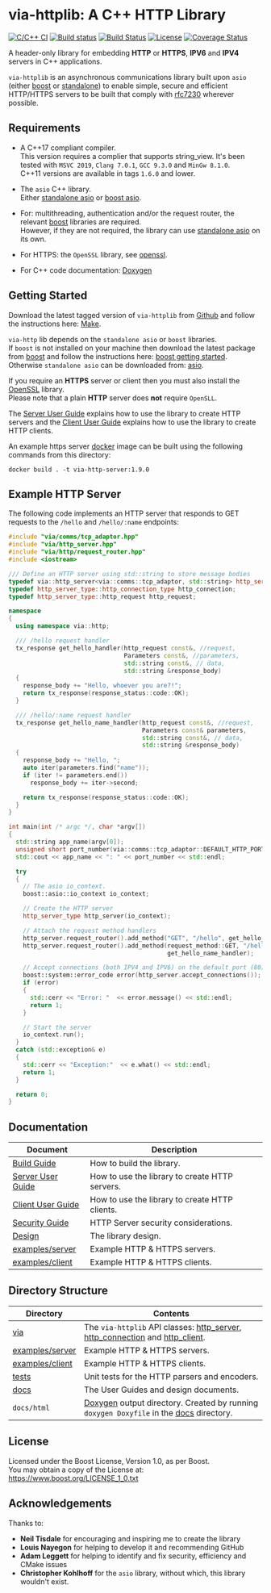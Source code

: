 # via-httplib: A C++ HTTP Library

[![C/C++ CI](https://github.com/kenba/via-httplib/workflows/C/C++%20CI/badge.svg)](https://github.com/kenba/via-httplib/actions)
[![Build status](https://ci.appveyor.com/api/projects/status/jfc8gvnncfnr18fs?svg=true)](https://ci.appveyor.com/project/kenba/via-httplib)
[![Build Status](https://travis-ci.com/kenba/via-httplib.svg?branch=master)](https://travis-ci.com/kenba/via-httplib)
[![License](https://img.shields.io/badge/License-Boost%201.0-blue)](https://opensource.org/licenses/BSL-1.0)
[![Coverage Status](https://coveralls.io/repos/github/kenba/via-httplib/badge.svg?branch=master)](https://coveralls.io/github/kenba/via-httplib?branch=master)

A header-only library for embedding **HTTP** or **HTTPS**, **IPV6** and **IPV4** servers in C++ applications.

`via-httplib` is an asynchronous communications library built upon `asio` (either
[boost](https://www.boost.org/doc/libs/1_76_0/doc/html/boost_asio.html) or
[standalone](http://think-async.com/)) to enable simple, secure and efficient
HTTP/HTTPS servers to be built that comply with
[rfc7230](https://tools.ietf.org/html/rfc7230) wherever possible.

## Requirements

+ A C++17 compliant compiler.  
This version requires a complier that supports string_view.
It's been tested with `MSVC 2019`, `Clang 7.0.1`, `GCC 9.3.0` and `MinGw 8.1.0`.  
C++11 versions are available in tags `1.6.0` and lower.  

+ The `asio` C++ library.  
Either [standalone asio](http://think-async.com/) or [boost asio](http://www.boost.org/).  

+ For: multithreading, authentication and/or the request router, the relevant [boost](http://www.boost.org/) libraries are required.  
However, if they are not required, the library can use [standalone asio](http://think-async.com/) on its own.

+ For HTTPS: the `OpenSSL` library, see [openssl](http://www.openssl.org/).  

+ For C++ code documentation: [Doxygen](https://doxygen.nl/)

## Getting Started

Download the latest tagged version of `via-httplib` from
[Github](https://github.com/kenba/via-httplib)
and follow the instructions here: [Make](docs/MAKE.md).  

`via-http` lib depends on the `standalone asio` or `boost` libraries.  
If `boost` is not installed on your machine then download the latest package from
[boost](http://www.boost.org/) and follow the instructions here:
[boost getting started](http://www.boost.org/doc/libs/1_76_0/more/getting_started/index.html).
Otherwise `standalone asio` can be downloaded from: [asio](http://think-async.com/).

If you require an **HTTPS** server or client then you must also install the
[OpenSSL](https://www.openssl.org/) library.  
Please note that a plain **HTTP** server does **not** require `OpenSLL`.

The [Server User Guide](docs/Server.md) explains how to use the library to create HTTP servers and
the [Client User Guide](docs/Client.md) explains how to use the library to create HTTP clients.

An example https server [docker](https://www.docker.com/) image can be built
using the following commands from this directory:

```shell
docker build . -t via-http-server:1.9.0
```

## Example HTTP Server

The following code implements an HTTP server that responds to GET requests to the
`/hello` and `/hello/:name` endpoints:

```C++
#include "via/comms/tcp_adaptor.hpp"
#include "via/http_server.hpp"
#include "via/http/request_router.hpp"
#include <iostream>

/// Define an HTTP server using std::string to store message bodies
typedef via::http_server<via::comms::tcp_adaptor, std::string> http_server_type;
typedef http_server_type::http_connection_type http_connection;
typedef http_server_type::http_request http_request;

namespace
{
  using namespace via::http;

  /// /hello request handler
  tx_response get_hello_handler(http_request const&, //request,
                                Parameters const&, //parameters,
                                std::string const&, // data,
                                std::string &response_body)
  {
    response_body += "Hello, whoever you are?!";
    return tx_response(response_status::code::OK);
  }

  /// /hello/:name request handler
  tx_response get_hello_name_handler(http_request const&, //request,
                                     Parameters const& parameters,
                                     std::string const&, // data,
                                     std::string &response_body)
  {
    response_body += "Hello, ";
    auto iter(parameters.find("name"));
    if (iter != parameters.end())
      response_body += iter->second;

    return tx_response(response_status::code::OK);
  }
}

int main(int /* argc */, char *argv[])
{
  std::string app_name(argv[0]);
  unsigned short port_number(via::comms::tcp_adaptor::DEFAULT_HTTP_PORT);
  std::cout << app_name << ": " << port_number << std::endl;

  try
  {
    // The asio io_context.
    boost::asio::io_context io_context;

    // Create the HTTP server
    http_server_type http_server(io_context);

    // Attach the request method handlers
    http_server.request_router().add_method("GET", "/hello", get_hello_handler);
    http_server.request_router().add_method(request_method::GET, "/hello/:name",
                                            get_hello_name_handler);

    // Accept connections (both IPV4 and IPV6) on the default port (80)
    boost::system::error_code error(http_server.accept_connections());
    if (error)
    {
      std::cerr << "Error: "  << error.message() << std::endl;
      return 1;
    }

    // Start the server
    io_context.run();
  }
  catch (std::exception& e)
  {
    std::cerr << "Exception:"  << e.what() << std::endl;
    return 1;
  }

  return 0;
}
```

## Documentation

| Document | Description |
|----------|-------------|
| [Build Guide](docs/MAKE.md) | How to build the library. |
| [Server User Guide](docs/Server.md) | How to use the library to create HTTP servers. |
| [Client User Guide](docs/Client.md) | How to use the library to create HTTP clients. |
| [Security Guide](docs/Server_Security.md) | HTTP Server security considerations. |
| [Design](docs/Design_Top.md) | The library design. |
| [examples/server](examples/server) | Example HTTP & HTTPS servers. |
| [examples/client](examples/client) | Example HTTP & HTTPS clients. |

## Directory Structure

| Directory            | Contents                                                                 |
|----------------------|--------------------------------------------------------------------------|
| [via](include/via)           | The `via-httplib` API classes: [http_server](include/via/http_server.hpp), [http_connection](include/via/http_connection.hpp) and [http_client](include/via/http_client.hpp). |
| [examples/server](examples/server) | Example HTTP & HTTPS servers.                              |
| [examples/client](examples/client) | Example HTTP & HTTPS clients.                              |
| [tests](tests)       | Unit tests for the HTTP parsers and encoders.                            |
| [docs](docs)         | The User Guides and design documents.                                    |
| `docs/html`          | [Doxygen](https://doxygen.nl/) output directory. Created by running `doxygen Doxyfile` in the [docs](docs) directory. |

## License

Licensed under the Boost License, Version 1.0, as per Boost.  
You may obtain a copy of the License at: https://www.boost.org/LICENSE_1_0.txt

## Acknowledgements

Thanks to:

+ **Neil Tisdale** for encouraging and inspiring me to create the library
+ **Louis Nayegon** for helping to develop it and recommending GitHub  
+ **Adam Leggett** for helping to identify and fix security, efficiency and CMake issues
+ **Christopher Kohlhoff** for the `asio` library, without which, this library wouldn't exist.
